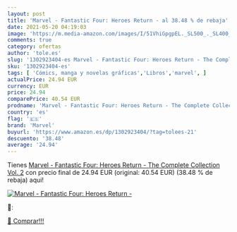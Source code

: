 ```yaml
---
layout: post
title: 'Marvel - Fantastic Four: Heroes Return - al 38.48 % de rebaja'
date: 2021-05-20 04:19:03
image: 'https://m.media-amazon.com/images/I/51VhiGpgpEL._SL500_._SL400_.jpg'
comments: true
category: ofertas
author: 'tole.es'
slug: '1302923404-es Marvel - Fantastic Four: Heroes Return - The Complete...'
sku: '1302923404-es'
tags: [ 'Cómics, manga y novelas gráficas','Libros','marvel', ]
actualPrice: 24.94 EUR
currency: EUR
price: 24.94
comparePrice: 40.54 EUR
prodname: 'Marvel - Fantastic Four: Heroes Return - The Complete Collection Vol. 2'
country: 'es'
flag: '🇪🇸'
brand: 'Marvel'
buyurl: 'https://www.amazon.es/dp/1302923404/?tag=tolees-21'
descuento: '38.48'
average: '24.94'
---
```


Tienes [Marvel - Fantastic Four: Heroes Return - The Complete Collection Vol. 2](https://www.amazon.es/dp/1302923404/?tag=tolees-21) con precio final de  24.94 EUR (original: 40.54 EUR) (38.48 %  de rebaja) aqui!

[![Marvel - Fantastic Four: Heroes Return -](https://m.media-amazon.com/images/I/51VhiGpgpEL._SL500_._SL400_.jpg)](https://www.amazon.es/dp/1302923404/?tag=tolees-21)

🔎:


[🛒 Comprar!!!](https://www.amazon.es/dp/1302923404/?tag=tolees-21)
